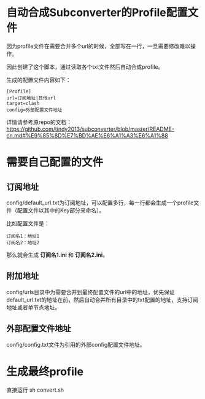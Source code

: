 # 自动合成Subconverter的Profile配置文件
因为profile文件在需要合并多个url的时候，全部写在一行，一旦需要修改难以操作。

因此创建了这个脚本，通过读取各个txt文件然后自动合成profile。

生成的配置文件内容如下：
```
[Profile]
url=订阅地址|其他url
target=clash
config=外部配置文件地址
```

详情请参考原repo的文档：https://github.com/tindy2013/subconverter/blob/master/README-cn.md#%E9%85%8D%E7%BD%AE%E6%A1%A3%E6%A1%88


# 需要自己配置的文件
## 订阅地址
config/default_url.txt为订阅地址，可以配置多行，每一行都会生成一个profile文件（配置文件以其中的Key部分来命名）。

比如配置文件是：
```
订阅名1：地址1
订阅名2：地址2
```
那么就会生成 **订阅名1.ini** 和 **订阅名2.ini**。

## 附加地址
config/urls目录中为需要合并到最终配置文件的url中的地址，优先保证default_url.txt的地址在前，然后自动合并所有目录中的txt配置的地址，支持订阅地址或者单节点地址。

## 外部配置文件地址
config/config.txt文件为引用的外部config配置文件地址。

# 生成最终profile
直接运行 sh convert.sh